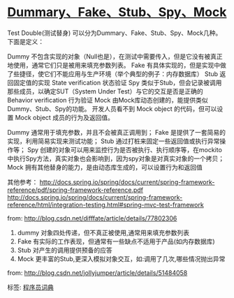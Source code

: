 # [Dummary、Fake、Stub、Spy、Mock](https://www.cnblogs.com/cosmoseeker/p/8489746.html)

Test Double(测试替身) 可以分为Dummary、Fake、Stub、Spy、Mock几种。下面是定义：

Dummy 不包含实现的对象（Null也是），在测试中需要传入，但是它没有被真正地使用，通常它们只是被用来填充参数列表。
Fake 有具体实现的，但是实现中做了些捷径，使它们不能应用与生产环境（举个典型的例子：内存数据库）
Stub 返回固定值的实现
State verification 状态验证
Spy 类似于Stub，但会记录被调用那些成员，以确定SUT（System Under Test）与它的交互是否是正确的
Behavior verification 行为验证
Mock 由Mock库动态创建的，能提供类似Dummy、Stub、Spy的功能。
开发人员看不到 Mock object 的代码，但可以设置 Mock object 成员的行为及返回值。

Dummy 通常用于填充参数，并且不会被真正调用到；
Fake 是提供了一套简易的实现，利用简易实现来测试功能；
Stub 通过打桩来固定一些返回值或执行异常操作等；
Spy 创建的对象可以用来监控行为是否被执行、执行顺序等，在mockito中执行Spy方法，真实对象也会影响到，因为spy对象是对真实对象的一个拷贝；
Mock 拥有其他替身的能力，是由动态库生成的，可以设置行为和返回值

其他参考：
http://docs.spring.io/spring/docs/current/spring-framework-reference/pdf/spring-framework-reference.pdf
http://docs.spring.io/spring/docs/current/spring-framework-reference/html/integration-testing.html#spring-mvc-test-framework

from: http://blog.csdn.net/difffate/article/details/77802306

1. dummy
   对象四处传递，但不真正被使用,通常用来填充参数列表
2. Fake
   有实际的工作表现，但通常有一些缺点不适用于产品(如内存数据库)
3. Stub
   对产生的调用提供预备的应答
4. Mock
   更丰富的Stub,更深入模拟对象交互，如:调用了几次,哪些情况抛出异常

from: http://blog.csdn.net/jollyjumper/article/details/51484058

标签: [程序员词典](https://www.cnblogs.com/cosmoseeker/tag/程序员词典/)